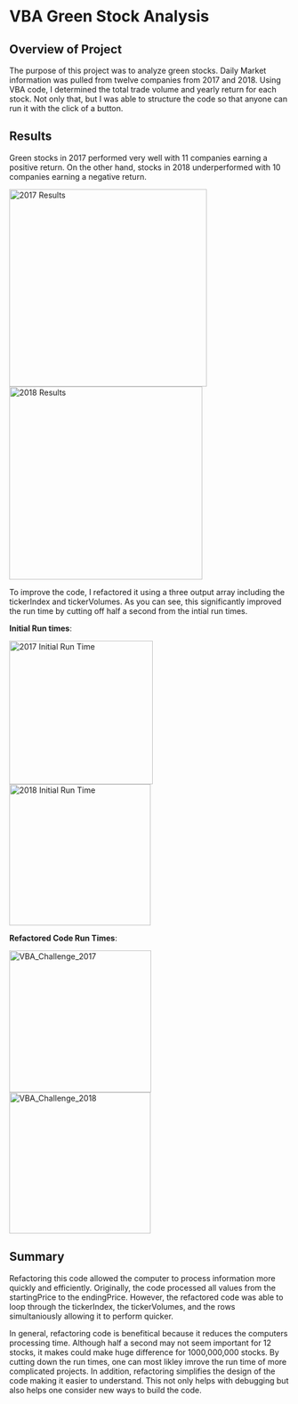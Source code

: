 # VBA Green Stock Analysis

## Overview of Project
The purpose of this project was to analyze green stocks. Daily Market information was pulled from twelve companies from 2017 and 2018. Using VBA code, I determined the total trade volume and yearly return for each stock. Not only that, but I was able to structure the code so that anyone can run it with the click of a button. 

## Results

Green stocks in 2017 performed very well with 11 companies earning a positive return. On the other hand, stocks in 2018 underperformed with 10 companies earning a negative return. 

<img width="355" alt="2017 Results" src="https://user-images.githubusercontent.com/82424250/117390133-36ff1d80-aeb3-11eb-86e6-8db4f4f2fb79.png">

<img width="347" alt="2018 Results" src="https://user-images.githubusercontent.com/82424250/117390140-3bc3d180-aeb3-11eb-9a64-be0b613ffc45.png">

To improve the code, I refactored it using a three output array including the tickerIndex and tickerVolumes. As you can see, this significantly improved the run time by cutting off half a second from the intial run times.

**Initial Run times**:

<img width="258" alt="2017 Initial Run Time" src="https://user-images.githubusercontent.com/82424250/117390245-69a91600-aeb3-11eb-8298-8423de655b09.png">

<img width="254" alt="2018 Initial Run Time" src="https://user-images.githubusercontent.com/82424250/117390377-abd25780-aeb3-11eb-9d19-87e3ee7ef6a0.png">


**Refactored Code Run Times**:

<img width="255" alt="VBA_Challenge_2017" src="https://user-images.githubusercontent.com/82424250/117390405-b7258300-aeb3-11eb-8c8e-341af45f7f87.png">

<img width="254" alt="VBA_Challenge_2018" src="https://user-images.githubusercontent.com/82424250/117390442-d0c6ca80-aeb3-11eb-88cd-081a19fa6dbc.png">


## Summary

Refactoring this code allowed the computer to process information more quickly and efficiently. Originally, the code processed all values from the startingPrice to the endingPrice. However, the refactored code was able to loop through the tickerIndex, the tickerVolumes, and the rows simultaniously allowing it to perform quicker. 

In general, refactoring code is benefitical because it reduces the computers processing time. Although half a second may not seem important for 12 stocks, it makes could make huge difference for 1000,000,000 stocks. By cutting down the run times, one can most likley imrove the run time of more complicated projects. In addition, refactoring simplifies the design of the code making it easier to understand. This not only helps with debugging but also helps one consider new ways to build the code. 
